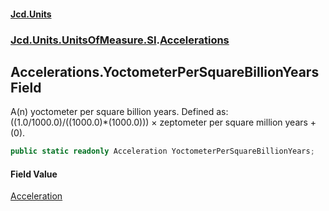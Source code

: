 #### [Jcd.Units](index.md 'index')
### [Jcd.Units.UnitsOfMeasure.SI](Jcd.Units.UnitsOfMeasure.SI.md 'Jcd.Units.UnitsOfMeasure.SI').[Accelerations](Accelerations.md 'Jcd.Units.UnitsOfMeasure.SI.Accelerations')

## Accelerations.YoctometerPerSquareBillionYears Field

A(n) yoctometer per square billion years. Defined as: ((1.0/1000.0)/((1000.0)*(1000.0))) × zeptometer per square million years + (0).

```csharp
public static readonly Acceleration YoctometerPerSquareBillionYears;
```

#### Field Value
[Acceleration](Acceleration.md 'Jcd.Units.UnitTypes.Acceleration')
